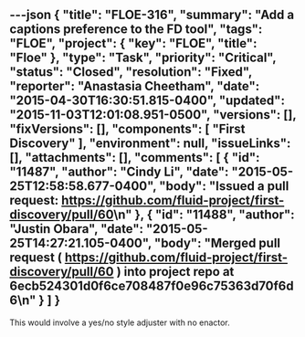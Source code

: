 ---json
{
  "title": "FLOE-316",
  "summary": "Add a captions preference to the FD tool",
  "tags": "FLOE",
  "project": {
    "key": "FLOE",
    "title": "Floe"
  },
  "type": "Task",
  "priority": "Critical",
  "status": "Closed",
  "resolution": "Fixed",
  "reporter": "Anastasia Cheetham",
  "date": "2015-04-30T16:30:51.815-0400",
  "updated": "2015-11-03T12:01:08.951-0500",
  "versions": [],
  "fixVersions": [],
  "components": [
    "First Discovery"
  ],
  "environment": null,
  "issueLinks": [],
  "attachments": [],
  "comments": [
    {
      "id": "11487",
      "author": "Cindy Li",
      "date": "2015-05-25T12:58:58.677-0400",
      "body": "Issued a pull request: <https://github.com/fluid-project/first-discovery/pull/60>\n"
    },
    {
      "id": "11488",
      "author": "Justin Obara",
      "date": "2015-05-25T14:27:21.105-0400",
      "body": "Merged pull request ( <https://github.com/fluid-project/first-discovery/pull/60> ) into project repo at 6ecb524301d0f6ce708487f0e96c75363d70f6d6\n"
    }
  ]
}
---
This would involve a yes/no style adjuster with no enactor.

        